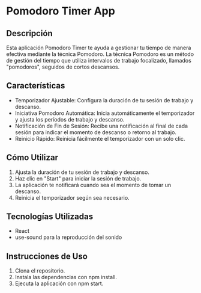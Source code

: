 # Pomodoro Timer App

## Descripción
Esta aplicación Pomodoro Timer te ayuda a gestionar tu tiempo de manera efectiva mediante la técnica Pomodoro. La técnica Pomodoro es un método de gestión del tiempo que utiliza intervalos de trabajo focalizado, llamados "pomodoros", seguidos de cortos descansos.

## Características
- Temporizador Ajustable: Configura la duración de tu sesión de trabajo y descanso.
- Iniciativa Pomodoro Automática: Inicia automáticamente el temporizador y ajusta los períodos de trabajo y descanso.
- Notificación de Fin de Sesión: Recibe una notificación al final de cada sesión para indicar el momento de descanso o retorno al trabajo.
- Reinicio Rápido: Reinicia fácilmente el temporizador con un solo clic.

## Cómo Utilizar
1. Ajusta la duración de tu sesión de trabajo y descanso.
2. Haz clic en "Start" para iniciar la sesión de trabajo.
3. La aplicación te notificará cuando sea el momento de tomar un descanso.
4. Reinicia el temporizador según sea necesario.

## Tecnologías Utilizadas
- React
- use-sound para la reproducción del sonido

## Instrucciones de Uso
1. Clona el repositorio.
2. Instala las dependencias con npm install.
3. Ejecuta la aplicación con npm start.